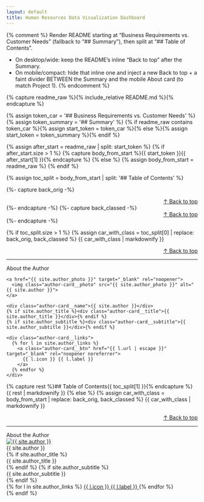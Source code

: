 ```yaml
---
layout: default
title: Human Resources Data Visualization Dashboard
---
```


{% comment %}
Render README starting at “Business Requirements vs. Customer Needs” (fallback to “## Summary”),
then split at “## Table of Contents”.

- On desktop/wide: keep the README’s inline “Back to top” after the Summary.
- On mobile/compact: hide that inline one and inject a new Back to top + a faint divider
  BETWEEN the Summary and the mobile About card (to match Project 1).
{% endcomment %}

{% capture readme_raw %}{% include_relative README.md %}{% endcapture %}

{% assign token_car = '## Business Requirements vs. Customer Needs' %}
{% assign token_summary = '## Summary' %}
{% if readme_raw contains token_car %}{% assign start_token = token_car %}{% else %}{% assign start_token = token_summary %}{% endif %}

{% assign after_start = readme_raw | split: start_token %}
{% if after_start.size > 1 %}
  {% capture body_from_start %}{{ start_token }}{{ after_start[1] }}{% endcapture %}
{% else %}
  {% assign body_from_start = readme_raw %}
{% endif %}

{% assign toc_split = body_from_start | split: '## Table of Contents' %}

{%- capture back_orig -%}<div align="right"><a href="#site-top">↑ Back to top</a></div>{%- endcapture -%}
{%- capture back_classed -%}<div class="car-backlink" align="right"><a href="#site-top">↑ Back to top</a></div>{%- endcapture -%}

{% if toc_split.size > 1 %}
  {% assign car_with_class = toc_split[0] | replace: back_orig, back_classed %}
  {{ car_with_class | markdownify }}

  <!-- Mobile/compact-only Back to top + faint divider injected BEFORE About card -->
  <div class="backlink--injected" align="right"><a href="#site-top">↑ Back to top</a></div>
  <hr class="m-divider" />

  <!-- Mobile About card (appears only at mobile/compact via CSS) -->
  <div class="author-card author-card--mobile">
    <div class="author-card__heading">About the Author</div>

    <a href="{{ site.author_photo }}" target="_blank" rel="noopener">
      <img class="author-card__photo" src="{{ site.author_photo }}" alt="{{ site.author }}">
    </a>

    <div class="author-card__name">{{ site.author }}</div>
    {% if site.author_title %}<div class="author-card__title">{{ site.author_title }}</div>{% endif %}
    {% if site.author_subtitle %}<div class="author-card__subtitle">{{ site.author_subtitle }}</div>{% endif %}

    <div class="author-card__links">
      {% for l in site.author_links %}
        <a class="author-card__btn" href="{{ l.url | escape }}" target="_blank" rel="noopener noreferrer">
          {{ l.icon }} {{ l.label }}
        </a>
      {% endfor %}
    </div>
  </div>

  {% capture rest %}## Table of Contents{{ toc_split[1] }}{% endcapture %}
  {{ rest | markdownify }}
{% else %}
  {% assign car_with_class = body_from_start | replace: back_orig, back_classed %}
  {{ car_with_class | markdownify }}

  <div class="backlink--injected" align="right"><a href="#site-top">↑ Back to top</a></div>
  <hr class="m-divider" />

  <div class="author-card author-card--mobile">
    <div class="author-card__heading">About the Author</div>
    <a href="{{ site.author_photo }}" target="_blank" rel="noopener">
      <img class="author-card__photo" src="{{ site.author_photo }}" alt="{{ site.author }}">
    </a>
    <div class="author-card__name">{{ site.author }}</div>
    {% if site.author_title %}<div class="author-card__title">{{ site.author_title }}</div>{% endif %}
    {% if site.author_subtitle %}<div class="author-card__subtitle">{{ site.author_subtitle }}</div>{% endif %}
    <div class="author-card__links">
      {% for l in site.author_links %}
        <a class="author-card__btn" href="{{ l.url | escape }}" target="_blank" rel="noopener noreferrer">
          {{ l.icon }} {{ l.label }}
        </a>
      {% endfor %}
    </div>
  </div>
{% endif %}

